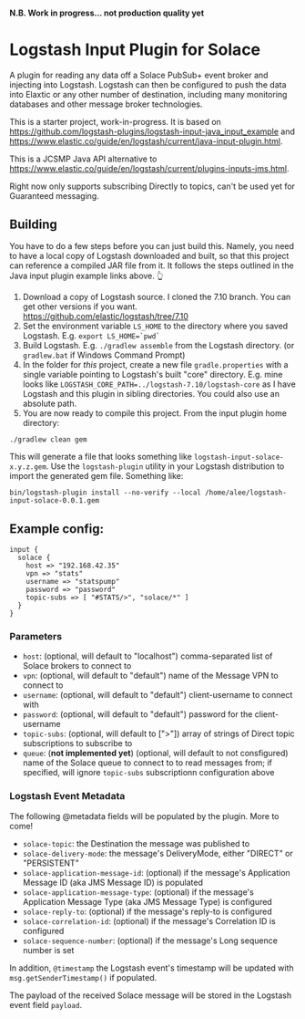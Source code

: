 #### N.B. Work in progress... not production quality yet

# Logstash Input Plugin for Solace

A plugin for reading any data off a Solace PubSub+ event broker and injecting into Logstash.  Logstash can then be configured to push the data into Elaxtic or any other number of destination, including many monitoring databases and other message broker technologies.

This is a starter project, work-in-progress.  It is based on https://github.com/logstash-plugins/logstash-input-java_input_example and https://www.elastic.co/guide/en/logstash/current/java-input-plugin.html.

This is a JCSMP Java API alternative to https://www.elastic.co/guide/en/logstash/current/plugins-inputs-jms.html.  

Right now only supports subscribing Directly to topics, can't be used yet for Guaranteed messaging.

## Building

You have to do a few steps before you can just build this.  Namely, you need to have a local copy of Logstash downloaded and built, so that this project can reference a compiled JAR file from it.  It follows the steps outlined in the Java input plugin example links above. 👆

1. Download a copy of Logstash source.  I cloned the 7.10 branch.  You can get other versions if you want.  https://github.com/elastic/logstash/tree/7.10
2. Set the environment variable `LS_HOME` to the directory where you saved Logstash.  E.g. ``export LS_HOME=`pwd` ``
3. Build Logstash.  E.g. `./gradlew assemble` from the Logstash directory.  (or `gradlew.bat` if Windows Command Prompt)
4. In the folder for _this_ project, create a new file `gradle.properties` with a single variable pointing to Logstash's built "core" directory.  E.g. mine looks like `LOGSTASH_CORE_PATH=../logstash-7.10/logstash-core`  as I have Logstash and this plugin in sibling directories.  You could also use an absolute path.
5. You are now ready to compile this project. From the input plugin home directory:

```
./gradlew clean gem
```

This will generate a file that looks something like `logstash-input-solace-x.y.z.gem`.  Use the `logstash-plugin` utility in your Logstash distribution to import the generated gem file. Something like:
```
bin/logstash-plugin install --no-verify --local /home/alee/logstash-input-solace-0.0.1.gem
```

## Example config:

```
input {
  solace {
    host => "192.168.42.35"
    vpn => "stats"
    username => "statspump"
    password => "password"
    topic-subs => [ "#STATS/>", "solace/*" ]
  }
}
```



### Parameters

- `host`: (optional, will default to "localhost") comma-separated list of Solace brokers to connect to
- `vpn`: (optional, will default to "default") name of the Message VPN to connect to
- `username`: (optional, will default to "default") client-username to connect with
- `password`: (optional, will default to "default") password for the client-username
- `topic-subs`: (optional, will default to [">"]) array of strings of Direct topic subscriptions to subscribe to
- `queue`: (**not implemented yet**) (optional, will default to not consfigured) name of the Solace queue to connect to to read messages from; if specified, will ignore `topic-subs` subscriptionn configuration above




### Logstash Event Metadata

The following @metadata fields will be populated by the plugin. More to come!

- `solace-topic`: the Destination the message was published to
- `solace-delivery-mode`: the message's DeliveryMode, either "DIRECT" or "PERSISTENT"
- `solace-application-message-id`: (optional) if the message's Application Message ID (aka JMS Message ID) is populated
- `solace-application-message-type`: (optional) if the message's Application Message Type (aka JMS Message Type) is configured
- `solace-reply-to`: (optional) if the message's reply-to is configured
- `solace-correlation-id`: (optional) if the message's Correlation ID is configured
- `solace-sequence-number`: (optional) if the message's Long sequence number is set

In addition, `@timestamp` the Logstash event's timestamp will be updated with `msg.getSenderTimestamp()` if populated.

The payload of the received Solace message will be stored in the Logstash event field `payload`.

